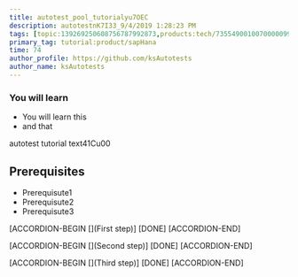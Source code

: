 ```yaml
---
title: autotest_pool_tutorialyu7OEC
description: autotestnK7I33_9/4/2019 1:28:23 PM
tags: [topic:139269250608756787992873,products:tech/73554900100700000996,tutorial:experience/advanced]
primary_tag: tutorial:product/sapHana
time: 74
author_profile: https://github.com/ksAutotests
author_name: ksAutotests
---
```

### You will learn
- You will learn this
- and that

autotest tutorial text41Cu00

## Prerequisites
- Prerequisute1
- Prerequisute2
- Prerequisute3

[ACCORDION-BEGIN [](First step)]
[DONE]
[ACCORDION-END]

[ACCORDION-BEGIN [](Second step)]
[DONE]
[ACCORDION-END]

[ACCORDION-BEGIN [](Third step)]
[DONE]
[ACCORDION-END]


